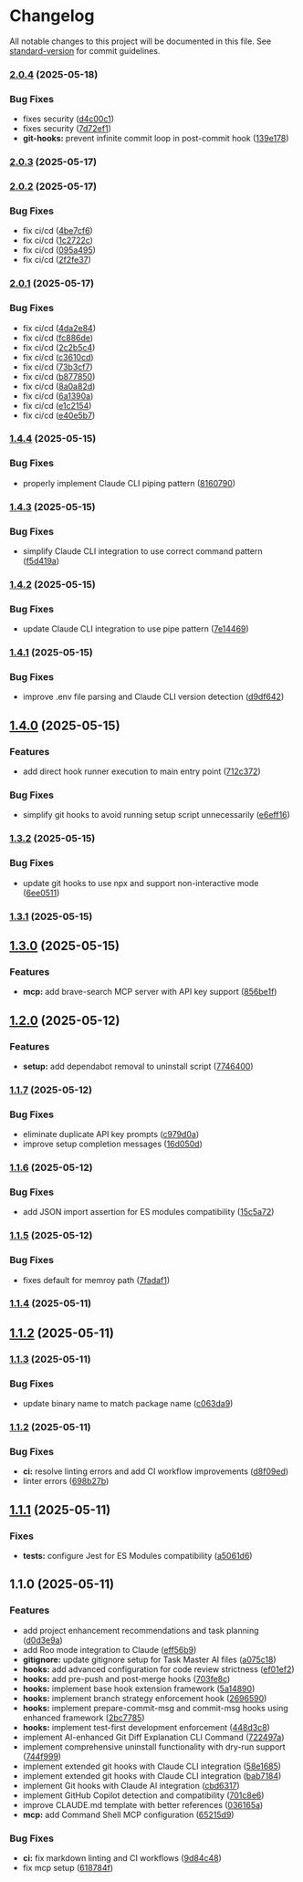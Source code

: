 # Changelog

All notable changes to this project will be documented in this file. See [standard-version](https://github.com/conventional-changelog/standard-version) for commit guidelines.

### [2.0.4](https://github.com/CodySwannGT/ai-coding-assistants-setup/compare/v2.0.3...v2.0.4) (2025-05-18)


### Bug Fixes

* fixes security ([d4c00c1](https://github.com/CodySwannGT/ai-coding-assistants-setup/commit/d4c00c1b274324b73512614fae327df4cb5564a1))
* fixes security ([7d72ef1](https://github.com/CodySwannGT/ai-coding-assistants-setup/commit/7d72ef1b114aee52e46ea224e0996d3836afda2b))
* **git-hooks:** prevent infinite commit loop in post-commit hook ([139e178](https://github.com/CodySwannGT/ai-coding-assistants-setup/commit/139e178de29002af8d52b967e963ad20b00d724e))

### [2.0.3](https://github.com/CodySwannGT/ai-coding-assistants-setup/compare/v2.0.2...v2.0.3) (2025-05-17)

### [2.0.2](https://github.com/CodySwannGT/ai-coding-assistants-setup/compare/v2.0.1...v2.0.2) (2025-05-17)


### Bug Fixes

* fix ci/cd ([4be7cf6](https://github.com/CodySwannGT/ai-coding-assistants-setup/commit/4be7cf62a93900463f885444c5f5485e939e6a01))
* fix ci/cd ([1c2722c](https://github.com/CodySwannGT/ai-coding-assistants-setup/commit/1c2722c60abf34ebcf991a407d5932faf5dc0533))
* fix ci/cd ([095a495](https://github.com/CodySwannGT/ai-coding-assistants-setup/commit/095a495029a2023a249108e629c2eb3c235d76e3))
* fix ci/cd ([2f2fe37](https://github.com/CodySwannGT/ai-coding-assistants-setup/commit/2f2fe3776de1841793769060e9c942ad9d43a8c3))

### [2.0.1](https://github.com/CodySwannGT/ai-coding-assistants-setup/compare/v1.4.4...v2.0.1) (2025-05-17)


### Bug Fixes

* fix ci/cd ([4da2e84](https://github.com/CodySwannGT/ai-coding-assistants-setup/commit/4da2e84360779f5eadd9f8a1546f909084f6cca5))
* fix ci/cd ([fc886de](https://github.com/CodySwannGT/ai-coding-assistants-setup/commit/fc886de4d375d9ba9edc7bc056000f2de6fffb40))
* fix ci/cd ([2c2b5c4](https://github.com/CodySwannGT/ai-coding-assistants-setup/commit/2c2b5c4ff2b916f1abe6ecbf5edb90c4871ef94d))
* fix ci/cd ([c3610cd](https://github.com/CodySwannGT/ai-coding-assistants-setup/commit/c3610cd0735d5707feb3f11a52429087e0790c6a))
* fix ci/cd ([73b3cf7](https://github.com/CodySwannGT/ai-coding-assistants-setup/commit/73b3cf7427b971d8df957fa9166ac3fae7a4b1a4))
* fix ci/cd ([b877850](https://github.com/CodySwannGT/ai-coding-assistants-setup/commit/b8778507ded30e76e3aa9c442c27296ccf7f0406))
* fix ci/cd ([8a0a82d](https://github.com/CodySwannGT/ai-coding-assistants-setup/commit/8a0a82d2c95eabed1cf78043af0129934c17d792))
* fix ci/cd ([6a1390a](https://github.com/CodySwannGT/ai-coding-assistants-setup/commit/6a1390a5cf6ecf19c7cccdf748480294042ed8af))
* fix ci/cd ([e1c2154](https://github.com/CodySwannGT/ai-coding-assistants-setup/commit/e1c21547e343c6f98d9b8ebaee97e5c704391560))
* fix ci/cd ([e40e5b7](https://github.com/CodySwannGT/ai-coding-assistants-setup/commit/e40e5b7f945d85fcee51fc1eb6790b4980ad3c6f))

### [1.4.4](https://github.com/CodySwannGT/ai-coding-assistants-setup/compare/v1.4.3...v1.4.4) (2025-05-15)


### Bug Fixes

* properly implement Claude CLI piping pattern ([8160790](https://github.com/CodySwannGT/ai-coding-assistants-setup/commit/8160790581967a7142c5e244c134226ad175c943))

### [1.4.3](https://github.com/CodySwannGT/ai-coding-assistants-setup/compare/v1.4.2...v1.4.3) (2025-05-15)


### Bug Fixes

* simplify Claude CLI integration to use correct command pattern ([f5d419a](https://github.com/CodySwannGT/ai-coding-assistants-setup/commit/f5d419a50d46e1eb8db976114bdad18218fcdcb8))

### [1.4.2](https://github.com/CodySwannGT/ai-coding-assistants-setup/compare/v1.4.1...v1.4.2) (2025-05-15)


### Bug Fixes

* update Claude CLI integration to use pipe pattern ([7e14469](https://github.com/CodySwannGT/ai-coding-assistants-setup/commit/7e1446971914cc5459bb91ef33fe3b15a16e5686))

### [1.4.1](https://github.com/CodySwannGT/ai-coding-assistants-setup/compare/v1.4.0...v1.4.1) (2025-05-15)


### Bug Fixes

* improve .env file parsing and Claude CLI version detection ([d9df642](https://github.com/CodySwannGT/ai-coding-assistants-setup/commit/d9df6425b2a68aa6dbe3298f73d16f7c68a3c105))

## [1.4.0](https://github.com/CodySwannGT/ai-coding-assistants-setup/compare/v1.3.2...v1.4.0) (2025-05-15)


### Features

* add direct hook runner execution to main entry point ([712c372](https://github.com/CodySwannGT/ai-coding-assistants-setup/commit/712c37240982c94a573e8e6bd4e7a5ad962fa3aa))


### Bug Fixes

* simplify git hooks to avoid running setup script unnecessarily ([e6eff16](https://github.com/CodySwannGT/ai-coding-assistants-setup/commit/e6eff16a0491fb5d5078bc130c0dc0dcd44b64a0))

### [1.3.2](https://github.com/CodySwannGT/ai-coding-assistants-setup/compare/v1.3.1...v1.3.2) (2025-05-15)


### Bug Fixes

* update git hooks to use npx and support non-interactive mode ([6ee0511](https://github.com/CodySwannGT/ai-coding-assistants-setup/commit/6ee051149c7b258fa549fd5380fb531ca3150c4a))

### [1.3.1](https://github.com/CodySwannGT/ai-coding-assistants-setup/compare/v1.3.0...v1.3.1) (2025-05-15)

## [1.3.0](https://github.com/CodySwannGT/ai-coding-assistants-setup/compare/v1.2.0...v1.3.0) (2025-05-15)


### Features

* **mcp:** add brave-search MCP server with API key support ([856be1f](https://github.com/CodySwannGT/ai-coding-assistants-setup/commit/856be1f7ede20ae5de2ce3b81504d724f5800f15))

## [1.2.0](https://github.com/CodySwannGT/ai-coding-assistants-setup/compare/v1.1.7...v1.2.0) (2025-05-12)


### Features

* **setup:** add dependabot removal to uninstall script ([7746400](https://github.com/CodySwannGT/ai-coding-assistants-setup/commit/77464003a7eb1d2cc4d23e53432b70fc9a036eb8))

### [1.1.7](https://github.com/CodySwannGT/ai-coding-assistants-setup/compare/v1.1.6...v1.1.7) (2025-05-12)


### Bug Fixes

* eliminate duplicate API key prompts ([c979d0a](https://github.com/CodySwannGT/ai-coding-assistants-setup/commit/c979d0a771130990f1a81114e45af888377863b9))
* improve setup completion messages ([16d050d](https://github.com/CodySwannGT/ai-coding-assistants-setup/commit/16d050d31aa844304cc2db37b0d5dfcdb210d1e7))

### [1.1.6](https://github.com/CodySwannGT/ai-coding-assistants-setup/compare/v1.1.5...v1.1.6) (2025-05-12)


### Bug Fixes

* add JSON import assertion for ES modules compatibility ([15c5a72](https://github.com/CodySwannGT/ai-coding-assistants-setup/commit/15c5a7257d74fb77a68f75b3cb6921d6103507a2))

### [1.1.5](https://github.com/CodySwannGT/ai-coding-assistants-setup/compare/v1.1.4...v1.1.5) (2025-05-12)


### Bug Fixes

* fixes default for memroy path ([7fadaf1](https://github.com/CodySwannGT/ai-coding-assistants-setup/commit/7fadaf19f15fc4d582608840bf3084465e790666))

### [1.1.4](https://github.com/CodySwannGT/ai-coding-assistants-setup/compare/v1.1.3...v1.1.4) (2025-05-11)

## [1.1.2](https://github.com/CodySwannGT/ai-coding-assistants-setup/compare/v1.1.1...v1.1.2) (2025-05-11)
### [1.1.3](https://github.com/CodySwannGT/ai-coding-assistants-setup/compare/v1.1.2...v1.1.3) (2025-05-11)


### Bug Fixes

* update binary name to match package name ([c063da9](https://github.com/CodySwannGT/ai-coding-assistants-setup/commit/c063da9f648579f9ea2439e2fd36918a04594ded))

### [1.1.2](https://github.com/CodySwannGT/ai-coding-assistants-setup/compare/v1.1.1...v1.1.2) (2025-05-11)


### Bug Fixes

* **ci:** resolve linting errors and add CI workflow improvements ([d8f09ed](https://github.com/CodySwannGT/ai-coding-assistants-setup/commit/d8f09ed18e63c77dce51352e852f3e43534f75fe))
* linter errors ([698b27b](https://github.com/CodySwannGT/ai-coding-assistants-setup/commit/698b27bb88aaad6b783334c5b1374d1740a27de0))

## [1.1.1](https://github.com/CodySwannGT/ai-coding-assistants-setup/compare/v1.1.0...v1.1.1) (2025-05-11)


### Fixes

* **tests:** configure Jest for ES Modules compatibility ([a5061d6](https://github.com/CodySwannGT/ai-coding-assistants-setup/commit/a5061d635598a05d4f40aec46fb169f324069f7e))

## 1.1.0 (2025-05-11)


### Features

* add project enhancement recommendations and task planning ([d0d3e9a](https://github.com/CodySwannGT/ai-coding-assistants-setup/commit/d0d3e9a7531dffe704d1306cbd9d483128b5227f))
* add Roo mode integration to Claude ([eff56b9](https://github.com/CodySwannGT/ai-coding-assistants-setup/commit/eff56b98a1807f1e5ec48fcc28f642a231d2a5bd))
* **gitignore:** update gitignore setup for Task Master AI files ([a075c18](https://github.com/CodySwannGT/ai-coding-assistants-setup/commit/a075c18fe50f2699ceddd7d040cc2fd9e622ffbb))
* **hooks:** add advanced configuration for code review strictness ([ef01ef2](https://github.com/CodySwannGT/ai-coding-assistants-setup/commit/ef01ef254719ce1513b2c85be224f2fed7ac2533))
* **hooks:** add pre-push and post-merge hooks ([703fe8c](https://github.com/CodySwannGT/ai-coding-assistants-setup/commit/703fe8c6387f60b9e2650c55717ff03aef17dc60))
* **hooks:** implement base hook extension framework ([5a14890](https://github.com/CodySwannGT/ai-coding-assistants-setup/commit/5a148909fdc02394f2852591467d3faa8a0505d8))
* **hooks:** implement branch strategy enforcement hook ([2696590](https://github.com/CodySwannGT/ai-coding-assistants-setup/commit/2696590304f340e19ca0013ae8c28db04d302c74))
* **hooks:** implement prepare-commit-msg and commit-msg hooks using enhanced framework ([2bc7785](https://github.com/CodySwannGT/ai-coding-assistants-setup/commit/2bc7785a9b22fef3f60d94b43e58b5a169a577dd))
* **hooks:** implement test-first development enforcement ([448d3c8](https://github.com/CodySwannGT/ai-coding-assistants-setup/commit/448d3c8c017877c0e456e85ce5107e7109e3ef27))
* implement AI-enhanced Git Diff Explanation CLI Command ([722497a](https://github.com/CodySwannGT/ai-coding-assistants-setup/commit/722497a538b10c91dd476e0fec7b42b77b27cf14))
* implement comprehensive uninstall functionality with dry-run support ([744f999](https://github.com/CodySwannGT/ai-coding-assistants-setup/commit/744f999f02ef8d3c223ac1ac90f5c3a1ec60790e))
* implement extended git hooks with Claude CLI integration ([58e1685](https://github.com/CodySwannGT/ai-coding-assistants-setup/commit/58e168548ecbbc5c17ed4bc0b182df90042e3233))
* implement extended git hooks with Claude CLI integration ([bab7184](https://github.com/CodySwannGT/ai-coding-assistants-setup/commit/bab718485be546ec959be41fcf5d58aaf6bc0781))
* implement Git hooks with Claude AI integration ([cbd6317](https://github.com/CodySwannGT/ai-coding-assistants-setup/commit/cbd63178f20e06f36a02fdd3b4f357afaa841552))
* implement GitHub Copilot detection and compatibility ([701c8e6](https://github.com/CodySwannGT/ai-coding-assistants-setup/commit/701c8e6a9eea3000a29a422b149f8381674c1994))
* improve CLAUDE.md template with better references ([036165a](https://github.com/CodySwannGT/ai-coding-assistants-setup/commit/036165a0787d873e0baf6ceb047c1c4aa3afbb52))
* **mcp:** add Command Shell MCP configuration ([65215d9](https://github.com/CodySwannGT/ai-coding-assistants-setup/commit/65215d9ca0a76dc864814624ecdf1185d513e6a1))


### Bug Fixes

* **ci:** fix markdown linting and CI workflows ([9d84c48](https://github.com/CodySwannGT/ai-coding-assistants-setup/commit/9d84c4856ed0d36bf656efcedc117951c071bb82))
* fix mcp setup ([618784f](https://github.com/CodySwannGT/ai-coding-assistants-setup/commit/618784fa85dce8b661cf4afeefbb062bf445e94b))
